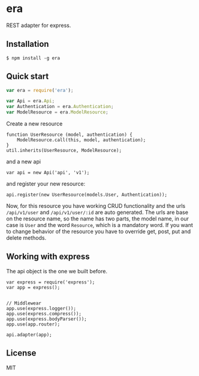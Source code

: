 era
=========

REST adapter for express.

## Installation

    $ npm install -g era

## Quick start
    
```js
var era = require('era');

var Api = era.Api;
var Authentication = era.Authentication;
var ModelResource = era.ModelResource;
```

  Create a new resource
    
    
    function UserResource (model, authentication) {
        ModelResource.call(this, model, authentication);
    }
    util.inherits(UserResource, ModelResource);
    
    
  and a new api
  
    var api = new Api('api', 'v1');

  and register your new resource:
  
    api.register(new UserResource(models.User, Authentication));
    
  Now, for this resource you have working CRUD functionality and the urls `/api/v1/user` and `/api/v1/user/:id` are auto generated. The urls are base on the resource name, so the name has two parts, the model name, in our case is `User` and the word `Resource`, which is a mandatory word.
  If you want to change behavior of the resource you have to override get, post, put and delete methods.

  
## Working with express
The api object is the one we built before.

    var express = require('express');
    var app = express();
    
    
    // Middlewear
    app.use(express.logger());
    app.use(express.compress());
    app.use(express.bodyParser());
    app.use(app.router);
    
    api.adapter(app);

 

License
-

MIT

